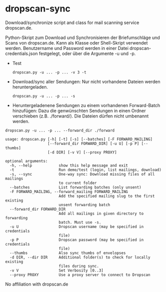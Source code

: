 # dropscan-sync
Download/synchronize script and class for mail scanning service dropscan.de.

Python-Skript zum Download und Synchronisieren der Briefumschläge und Scans von dropscan.de.
Kann als Klasse oder Shell-Skript verwendet werden.
Benutzername und Password werden in einer Datei dropscan-credentials.json festgelegt, oder über die Argumente -u und -p.

- Test

  ```dropscan.py -u ... -p ... -v 3 -t```
- Download/sync aller Sendungen: Nur nicht vorhandene Dateien werden heruntergeladen.

  ```dropscan.py -u ... -p ... -s```
-  Heruntergeladenene Sendungen zu einem vorhandenen Forward-Batch hinzufügen: Dazu die genwünschten Sendungen in einen Ordner verschieben (z.B. ./forward/). Die Dateien dürfen nicht umbenannt werden.
  
  ```dropscan.py -u ... -p ... --forward_dir ./forward```

```
usage: dropscan.py [-h] [-t] [-s] [--batches] [-F FORWARD_MAILING]
                   [--forward_dir FORWARD_DIR] [-u U] [-p P] [--thumbs]
                   [-d DIR] [-v V] [--proxy PROXY]

optional arguments:
  -h, --help            show this help message and exit
  -t                    Run demo/test (login, list mailings, download)
  -s, --sync            One-way sync: Download missing files of all mailings
                        to current folder
  --batches             List forwarding batches (only unsent)
  -F FORWARD_MAILING, --forward_mailing FORWARD_MAILING
                        Add the specified mailing slug to the first existing
                        unsent forwarding batch
  --forward_dir FORWARD_DIR
                        Add all mailings in given directory to forwarding
                        batch. Must use -s.
  -u U                  Dropscan username (may be specified in credentials
                        file)
  -p P                  Dropscan password (may be specified in credentials
                        file)
  --thumbs              Also sync thumbs of envelopses
  -d DIR, --dir DIR     Additional folder(s) to check for locally existing
                        files during sync.
  -v V                  Set Verbosity [0..3]
  --proxy PROXY         Use a proxy server to connect to Dropscan
```

No affiliation with dropscan.de
